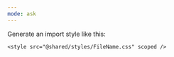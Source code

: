 ```yaml
---
mode: ask
---
```


Generate an import style like this:

```
<style src="@shared/styles/FileName.css" scoped />
```
